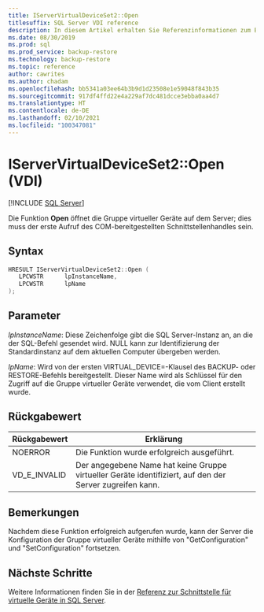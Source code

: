 ```yaml
---
title: IServerVirtualDeviceSet2::Open
titlesuffix: SQL Server VDI reference
description: In diesem Artikel erhalten Sie Referenzinformationen zum Befehl „IServerVirtualDeviceSet2::Open“.
ms.date: 08/30/2019
ms.prod: sql
ms.prod_service: backup-restore
ms.technology: backup-restore
ms.topic: reference
author: cawrites
ms.author: chadam
ms.openlocfilehash: bb5341a03ee64b3b9d1d23508e1e59048f843b35
ms.sourcegitcommit: 917df4ffd22e4a229af7dc481dcce3ebba0aa4d7
ms.translationtype: HT
ms.contentlocale: de-DE
ms.lasthandoff: 02/10/2021
ms.locfileid: "100347081"
---
```

# <a name="iservervirtualdeviceset2open-vdi"></a>IServerVirtualDeviceSet2::Open (VDI)

[!INCLUDE [SQL Server](../../../includes/applies-to-version/sqlserver.md)]

Die Funktion **Open** öffnet die Gruppe virtueller Geräte auf dem Server; dies muss der erste Aufruf des COM-bereitgestellten Schnittstellenhandles sein.

## <a name="syntax"></a>Syntax

```c
HRESULT IServerVirtualDeviceSet2::Open (
   LPCWSTR      lpInstanceName,
   LPCWSTR      lpName
);
```

## <a name="parameters"></a>Parameter

*lpInstanceName*: Diese Zeichenfolge gibt die SQL Server-Instanz an, an die der SQL-Befehl gesendet wird. NULL kann zur Identifizierung der Standardinstanz auf dem aktuellen Computer übergeben werden.

*lpName*: Wird von der ersten VIRTUAL_DEVICE=-Klausel des BACKUP- oder RESTORE-Befehls bereitgestellt. Dieser Name wird als Schlüssel für den Zugriff auf die Gruppe virtueller Geräte verwendet, die vom Client erstellt wurde.

## <a name="return-value"></a>Rückgabewert

|Rückgabewert | Erklärung |
|---|---|
| NOERROR | Die Funktion wurde erfolgreich ausgeführt. |
| VD_E_INVALID | Der angegebene Name hat keine Gruppe virtueller Geräte identifiziert, auf den der Server zugreifen kann. |

## <a name="remarks"></a>Bemerkungen

Nachdem diese Funktion erfolgreich aufgerufen wurde, kann der Server die Konfiguration der Gruppe virtueller Geräte mithilfe von "GetConfiguration" und "SetConfiguration" fortsetzen.

## <a name="next-steps"></a>Nächste Schritte

Weitere Informationen finden Sie in der [Referenz zur Schnittstelle für virtuelle Geräte in SQL Server](reference-virtual-device-interface.md).